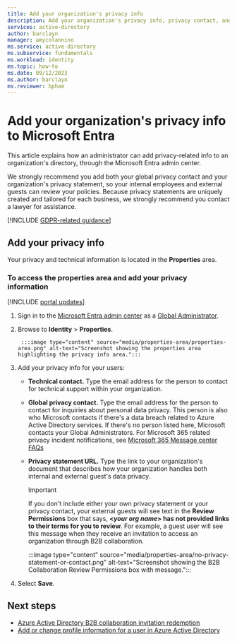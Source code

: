 ```yaml
---
title: Add your organization's privacy info
description: Add your organization's privacy info, privacy contact, and technical contact to your directory.
services: active-directory
author: barclayn
manager: amycolannino
ms.service: active-directory
ms.subservice: fundamentals
ms.workload: identity
ms.topic: how-to
ms.date: 09/12/2023
ms.author: barclayn
ms.reviewer: bpham
---
```

# Add your organization's privacy info to Microsoft Entra

This article explains how an administrator can add privacy-related info to an organization's directory, through the Microsoft Entra admin center.

We strongly recommend you add both your global privacy contact and your organization's privacy statement, so your internal employees and external guests can review your policies. Because privacy statements are uniquely created and tailored for each business, we strongly recommend you contact a lawyer for assistance.

[!INCLUDE [GDPR-related guidance](../../../includes/gdpr-dsr-and-stp-note.md)]

## Add your privacy info

Your privacy and technical information is located in the **Properties** area.

### To access the properties area and add your privacy information

[!INCLUDE [portal updates](~/articles/active-directory/includes/portal-update.md)]

1. Sign in to the [Microsoft Entra admin center](https://entra.microsoft.com) as a [Global Administrator](../roles/permissions-reference.md#global-administrator).

1. Browse to **Identity** > **Properties**.

        :::image type="content" source="media/properties-area/properties-area.png" alt-text="Screenshot showing the properties area highlighting the privacy info area.":::
 
1. Add your privacy info for your users:

    - **Technical contact.** Type the email address for the person to contact for technical support within your organization.
    
    - **Global privacy contact.** Type the email address for the person to contact for inquiries about personal data privacy. This person is also who Microsoft contacts if there's a data breach related to Azure Active Directory services. If there's no person listed here, Microsoft contacts your Global Administrators. For Microsoft 365 related privacy incident notifications, see [Microsoft 365 Message center FAQs](/microsoft-365/admin/manage/message-center?preserve-view=true&view=o365-worldwide#frequently-asked-questions)

    - **Privacy statement URL.** Type the link to your organization's document that describes how your organization handles both internal and external guest's data privacy.

        >[!Important]
        >If you don't include either your own privacy statement or your privacy contact, your external guests will see text in the **Review Permissions** box that says, **<_your org name_> has not provided links to their terms for you to review**. For example, a guest user will see this message when they receive an invitation to access an organization through B2B collaboration.

        :::image type="content" source="media/properties-area/no-privacy-statement-or-contact.png" alt-text="Screenshot showing the B2B Collaboration Review Permissions box with message.":::

1. Select **Save**.

## Next steps
- [Azure Active Directory B2B collaboration invitation redemption](../external-identities/redemption-experience.md)
- [Add or change profile information for a user in Azure Active Directory](./how-to-manage-user-profile-info.md)
